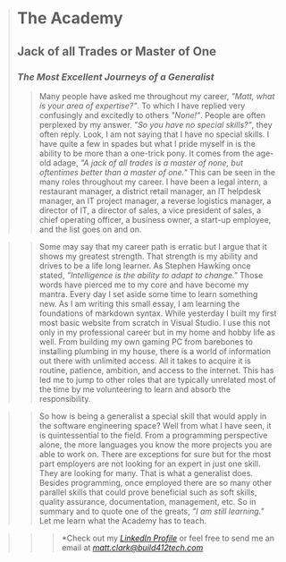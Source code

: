># **The Academy**
>## **Jack of all Trades or Master of One**
>### ***The Most Excellent Journeys of a Generalist***
>>Many people have asked me throughout my career, *"Matt, what is your area of expertise?"*.  To which I have replied very confusingly and excitedly to others *"None!"*.  People are often perplexed by my answer. *"So you have no special skills?"*, they often reply. Look, I am not saying that I have no special skills.  I have quite a few in spades but what I pride myself in is the ability to be more than a one-trick pony. It comes from the age-old adage, *"A jack of all trades is a master of none, but oftentimes better than a master of one."*  This can be seen in the many roles throughout my career. I have been a legal intern, a restaurant manager, a district retail manager, an IT helpdesk manager, an IT project manager, a reverse logistics manager, a director of IT, a director of sales, a vice president of sales, a chief operating officer, a business owner, a start-up employee, and the list goes on and on. 
  
>>Some may say that my career path is erratic but I argue that it shows my greatest strength.  That strength is my ability and drives to be a life long learner.  As Stephen Hawking once stated, *"Intelligence is the ability to adapt to change."*  Those words have pierced me to my core and have become my mantra. Every day I set aside some time to learn something new.  As I am writing this small essay, I am learning the foundations of markdown syntax.  While yesterday I built my first most basic website from scratch in Visual Studio.  I use this not only in my professional career but in my home and hobby life as well.  From building my own gaming PC from barebones to installing plumbing in my house, there is a world of information out there with unlimited access. All it takes to acquire it is routine, patience, ambition, and access to the internet. This has led me to jump to other roles that are typically unrelated most of the time by me volunteering to learn and absorb the responsibility.  
  
>>So how is being a generalist a special skill that would apply in the software engineering space?  Well from what I have seen, it is quintessential to the field.  From a programming perspective alone, the more languages you know the more projects you are able to work on.  There are exceptions for sure but for the most part employers are not looking for an expert in just one skill.  They are looking for many.  That is what a generalist does. Besides programming, once employed there are so many other parallel skills that could prove beneficial such as soft skills, quality assurance, documentation, management, etc.  So in summary and to quote one of the greats, *"I am still learning."*  Let me learn what the Academy has to teach.

>>>*Check out my *[LinkedIn Profile](https://www.linkedin.com/in/mattjclarktech/)* or feel free to send me an email at *<matt.clark@build412tech.com>*
